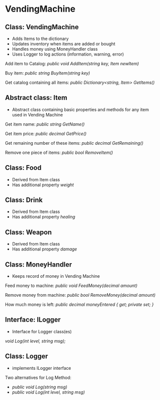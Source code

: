 # VendingMachine

## Class: VendingMachine
- Adds Items to the dictionary
- Updates inventory when items are added or bought
- Handles money using MoneyHandler class
- Uses Logger to log actions (information, warning, error)

Add item to Catalog:  *public void AddItem(string key, Item newItem)*

Buy item:  *public string BuyItem(string key)*

Get catalog containing all items:  *public Dictionary<string, Item> GetItems()*


## Abstract class: Item
- Abstract class containing basic properties and methods for any item used in Vending Machine

Get item name:  *public string GetName()*

Get item price:  *public decimal GetPrice()*

Get remaining number of these items:  *public decimal GetRemaining()*

Remove one piece of items:  *public bool RemoveItem()*


## Class: Food
- Derived from Item class
- Has additional property *weight*

## Class: Drink
- Derived from Item class
- Has additional property *healing*

## Class: Weapon
- Derived from Item class
- Has additional property *damage*

## Class: MoneyHandler
- Keeps record of money in Vending Machine

Feed money to machine:  *public void FeedMoney(decimal amount)*

Remove money from machine:  *public bool RemoveMoney(decimal amount)*

How much money is left:  *public decimal moneyEntered { get; private set; }* 


## Interface: ILogger ##
- Interface for Logger class(es)

*void Log(int level, string msg);*


## Class: Logger
- implements ILogger interface

Two alternatives for Log Method:
- *public void Log(string msg)*
- *public void Log(int level, string msg)*


